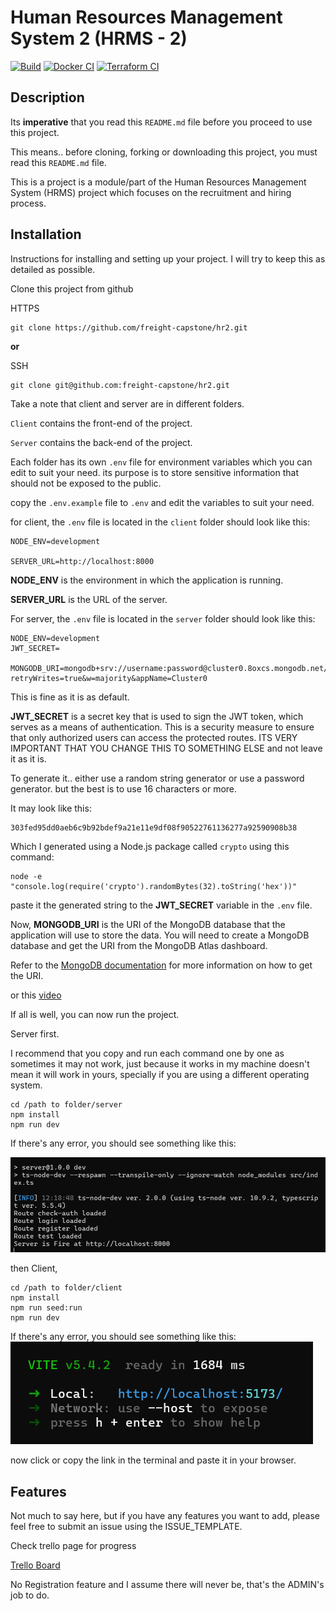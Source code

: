 # Human Resources Management System 2 (HRMS - 2)

[![Build](https://github.com/Podjisin/hr2/actions/workflows/build.yml/badge.svg)](https://github.com/Podjisin/hr2/actions/workflows/build.yml)
[![Docker CI](https://github.com/Podjisin/hr2/actions/workflows/docker.yml/badge.svg)](https://github.com/Podjisin/hr2/actions/workflows/docker.yml)
[![Terraform CI](https://github.com/Podjisin/hr2/actions/workflows/terraform.yml/badge.svg)](https://github.com/Podjisin/hr2/actions/workflows/terraform.yml)

## Description

Its **imperative** that you read this `README.md` file before you proceed to use this project.

This means.. before cloning, forking or downloading this project, you must read this `README.md` file.

This is a project is a module/part of the Human Resources Management System (HRMS) project
which focuses on the recruitment and hiring process.

## Installation

Instructions for installing and setting up your project.
I will try to keep this as detailed as possible.

Clone this project from github

HTTPS

```
git clone https://github.com/freight-capstone/hr2.git
```

**or**

SSH

```
git clone git@github.com:freight-capstone/hr2.git
```

Take a note that client and server are in different folders.

`Client` contains the front-end of the project.

`Server` contains the back-end of the project.

Each folder has its own `.env` file for environment variables which you can edit to suit your need. its purpose is to store sensitive information that should not be exposed to the public.

copy the `.env.example` file to `.env` and edit the variables to suit your need.

for client, the `.env` file is located in the `client` folder should look like this:

```
NODE_ENV=development

SERVER_URL=http://localhost:8000
```

**NODE_ENV** is the environment in which the application is running.

**SERVER_URL** is the URL of the server.

For server, the `.env` file is located in the `server` folder should look like this:

```
NODE_ENV=development
JWT_SECRET=

MONGODB_URI=mongodb+srv://username:password@cluster0.8oxcs.mongodb.net/?retryWrites=true&w=majority&appName=Cluster0
```

This is fine as it is as default.

**JWT_SECRET** is a secret key that is used to sign the JWT token, which serves as a means of authentication. This is a security measure to ensure that only authorized users can access the protected routes. ITS VERY IMPORTANT THAT YOU CHANGE THIS TO SOMETHING ELSE and not leave it as it is.

To generate it.. either use a random string generator or use a password generator. but the best is to use 16 characters or more.

It may look like this:

```
303fed95dd0aeb6c9b92bdef9a21e11e9df08f90522761136277a92590908b38
```

Which I generated using a Node.js package called `crypto` using this command:

```
node -e "console.log(require('crypto').randomBytes(32).toString('hex'))"
```

paste it the generated string to the **JWT_SECRET** variable in the `.env` file.

Now, **MONGODB_URI** is the URI of the MongoDB database that the application will use to store the data.
You will need to create a MongoDB database and get the URI from the MongoDB Atlas dashboard.

Refer to the [MongoDB documentation](https://www.mongodb.com/docs/manual/reference/connection-string/) for more information on how to get the URI.

or this [video](https://www.youtube.com/watch?v=s0anSjEeua8)

If all is well, you can now run the project.

Server first.

I recommend that you copy and run each command one by one as sometimes it may not work, just because it works in my machine doesn't mean it will work in yours, specially if you are using a different operating system.

```
cd /path to folder/server
npm install
npm run dev
```

If there's any error, you should see something like this:

![client](./assets/server.png)

then Client,

```
cd /path to folder/client
npm install
npm run seed:run
npm run dev
```

If there's any error, you should see something like this:
![client](./assets/client.png)

now click or copy the link in the terminal and paste it in your browser.

## Features

Not much to say here, but if you have any features you want to add, please feel free to submit an issue using the ISSUE_TEMPLATE.

Check trello page for progress

[Trello Board](https://trello.com/invite/b/66f4e3ebeddcacce9a664ca5/ATTI9d29af124fb1c294754ab401d9fafee4BD718819/hr2)

No Registration feature and I assume there will never be, that's the ADMIN's job to do.
